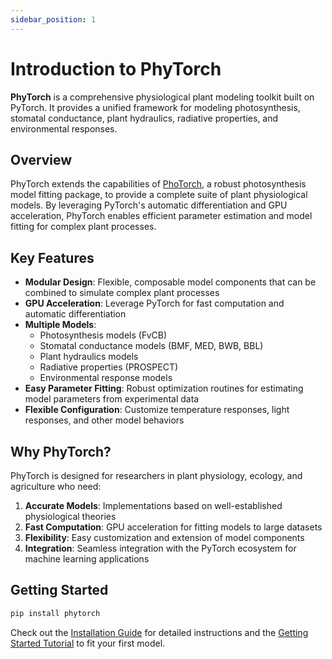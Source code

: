 ```yaml
---
sidebar_position: 1
---
```


# Introduction to PhyTorch

**PhyTorch** is a comprehensive physiological plant modeling toolkit built on PyTorch. It provides a unified framework for modeling photosynthesis, stomatal conductance, plant hydraulics, radiative properties, and environmental responses.

## Overview

PhyTorch extends the capabilities of [PhoTorch](https://github.com/GEMINI-Breeding/photorch), a robust photosynthesis model fitting package, to provide a complete suite of plant physiological models. By leveraging PyTorch's automatic differentiation and GPU acceleration, PhyTorch enables efficient parameter estimation and model fitting for complex plant processes.

## Key Features

- **Modular Design**: Flexible, composable model components that can be combined to simulate complex plant processes
- **GPU Acceleration**: Leverage PyTorch for fast computation and automatic differentiation
- **Multiple Models**:
  - Photosynthesis models (FvCB)
  - Stomatal conductance models (BMF, MED, BWB, BBL)
  - Plant hydraulics models
  - Radiative properties (PROSPECT)
  - Environmental response models
- **Easy Parameter Fitting**: Robust optimization routines for estimating model parameters from experimental data
- **Flexible Configuration**: Customize temperature responses, light responses, and other model behaviors

## Why PhyTorch?

PhyTorch is designed for researchers in plant physiology, ecology, and agriculture who need:

1. **Accurate Models**: Implementations based on well-established physiological theories
2. **Fast Computation**: GPU acceleration for fitting models to large datasets
3. **Flexibility**: Easy customization and extension of model components
4. **Integration**: Seamless integration with the PyTorch ecosystem for machine learning applications

## Getting Started

```bash
pip install phytorch
```

Check out the [Installation Guide](./installation.md) for detailed instructions and the [Getting Started Tutorial](./getting-started.md) to fit your first model.
